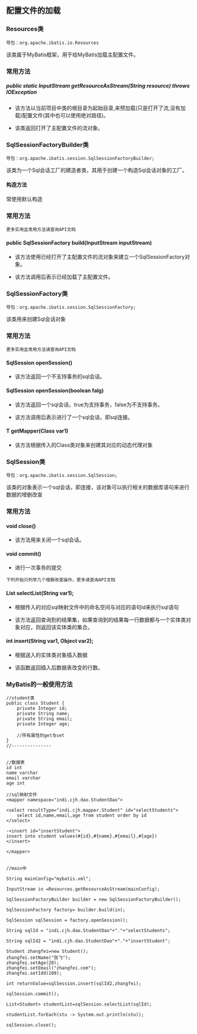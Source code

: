 ## 配置文件的加载
### Resources类
`导包：org.apache.ibatis.io.Resources`

该类属于MyBatis框架，用于给MyBatis加载主配置文件。

### 常用方法
##### public static InputStream getResourceAsStream(String resource) throws IOException

* 该方法以当前项目中类的根目录为起始目录,来预加载(只是打开了流,没有加载)配置文件(其中也可以使用绝对路径)。

* 该类返回打开了主配置文件的流对象。

### SqlSessionFactoryBuilder类


`导包：org.apache.ibatis.session.SqlSessionFactoryBuilder;`

该类为一个Sql会话工厂的建造者类，其用于创建一个构造Sql会话对象的工厂。

#### 构造方法
常使用默认构造

### 常用方法
`更多实用且常用方法请查询API文档`
#### public SqlSessionFactory build(InputStream inputStream)

* 该方法使用已经打开了主配置文件的流对象来建立一个SqlSessionFactory对象。

* 该方法调用后表示已经加载了主配置文件。

### SqlSessionFactory类

`导包：org.apache.ibatis.session.SqlSessionFactory;`

该类用来创建Sql会话对象

### 常用方法
`更多实用且常用方法请查询API文档`
#### SqlSession openSession()

* 该方法返回一个不支持事务的sql会话。

#### SqlSession openSession(boolean falg)

* 该方法返回一个sql会话，true为支持事务，false为不支持事务。

* 该方法调用后表示进行了一个sql会话，即sql连接。


#### <T> T getMapper(Class<T> var1)

* 该方法根据传入的Class类对象来创建其对应的动态代理对象

### SqlSession类

`导包：org.apache.ibatis.session.SqlSession;`

该类的对象表示一个sql会话，即连接，该对象可以执行相关的数据库语句来进行数据的增删改查

### 常用方法
#### void close()

* 该方法用来关闭一个sql会话。

#### void commit()

* 进行一次事务的提交

`下列开始只列举几个增删改查操作，更多请查询API文档`

#### <E> List<E> selectList(String var1);

* 根据传入的对应sql映射文件中的命名空间与对应的语句id来执行sql语句

* 该方法返回查询到的结果集，如果查询到的结果每一行数据都与一个实体类对象对应，则返回该实体类的集合。

#### int insert(String var1, Object var2);

* 根据送入的实体类对象插入数据

* 该函数返回插入后数据表改变的行数。

### MyBatis的一般使用方法

    
    //student类
    public class Student {
        private Integer id;
        private String name;
        private String email;
        private Integer age;
    
        //所有属性的get与set
    }
    //---------------    


    //数据表
    id int
    name varchar
    email varchar
    age int

    //sql映射文件
    <mapper namespace="indi.cjh.dao.StudentDao">

    <select resultType="indi.cjh.mapper.Student" id="selectStudents">
        select id,name,email,age from student order by id 
    </select>
    
    -<insert id="insertStudent">
    insert into student values(#{id},#{name},#{email},#{age}) 
    </insert>
    
    </mapper>


    //main中
    
    String mainConfig="mybatis.xml";

    InputStream in =Resources.getResourceAsStream(mainConfig);

    SqlSessionFactoryBuilder builder = new SqlSessionFactoryBuilder();

    SqlSessionFactory factory= builder.build(in);
    
    SqlSession sqlSession = factory.openSession();

    String sqlId = "indi.cjh.dao.StudentDao"+"."+"selectStudents";

    String sqlId2 = "indi.cjh.dao.StudentDao"+"."+"insertStudent";

    Student zhangfei=new Student();
    zhangfei.setName("张飞");
    zhangfei.setAge(20);
    zhangfei.setEmail("zhangfei.com");
    zhangfei.setIdd(109);

    int returnValue=sqlSession.insert(sqlId2,zhangfei);
    
    sqlSession.commit();
    
    List<Student> studentList=sqlSession.selectList(sqlId);

    studentList.forEach(stu -> System.out.println(stu));

    sqlSession.close();
